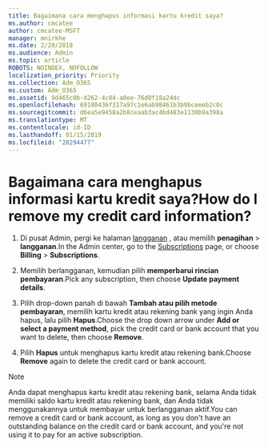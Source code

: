 ```yaml
---
title: Bagaimana cara menghapus informasi kartu kredit saya?
ms.author: cmcatee
author: cmcatee-MSFT
manager: mnirkhe
ms.date: 2/20/2018
ms.audience: Admin
ms.topic: article
ROBOTS: NOINDEX, NOFOLLOW
localization_priority: Priority
ms.collection: Adm_O365
ms.custom: Adm_O365
ms.assetid: 9d465c0b-d262-4c84-a0ee-76d0f18a24dc
ms.openlocfilehash: 69180436f317a97c1e6ab98461b3b9bceeeb2c0c
ms.sourcegitcommit: d6ea5e9458a2b8ceaab3ac4bd483e1130b9a398a
ms.translationtype: MT
ms.contentlocale: id-ID
ms.lasthandoff: 01/15/2019
ms.locfileid: "28294477"
---
```

# <a name="how-do-i-remove-my-credit-card-information"></a><span data-ttu-id="d5ea2-102">Bagaimana cara menghapus informasi kartu kredit saya?</span><span class="sxs-lookup"><span data-stu-id="d5ea2-102">How do I remove my credit card information?</span></span>

1. <span data-ttu-id="d5ea2-103">Di pusat Admin, pergi ke halaman [langganan](https://go.microsoft.com/fwlink/p/?linkid=842054) , atau memilih **penagihan** \> **langganan**.</span><span class="sxs-lookup"><span data-stu-id="d5ea2-103">In the Admin center, go to the [Subscriptions](https://go.microsoft.com/fwlink/p/?linkid=842054) page, or choose **Billing** \> **Subscriptions**.</span></span>
    
2. <span data-ttu-id="d5ea2-104">Memilih berlangganan, kemudian pilih **memperbarui rincian pembayaran**.</span><span class="sxs-lookup"><span data-stu-id="d5ea2-104">Pick any subscription, then choose **Update payment details**.</span></span>
    
3. <span data-ttu-id="d5ea2-105">Pilih drop-down panah di bawah **Tambah atau pilih metode pembayaran**, memilih kartu kredit atau rekening bank yang ingin Anda hapus, lalu pilih **Hapus**.</span><span class="sxs-lookup"><span data-stu-id="d5ea2-105">Choose the drop down arrow under **Add or select a payment method**, pick the credit card or bank account that you want to delete, then choose **Remove**.</span></span>
    
4. <span data-ttu-id="d5ea2-106">Pilih **Hapus** untuk menghapus kartu kredit atau rekening bank.</span><span class="sxs-lookup"><span data-stu-id="d5ea2-106">Choose **Remove** again to delete the credit card or bank account.</span></span> 
    
> [!NOTE]
> <span data-ttu-id="d5ea2-107">Anda dapat menghapus kartu kredit atau rekening bank, selama Anda tidak memiliki saldo kartu kredit atau rekening bank, dan Anda tidak menggunakannya untuk membayar untuk berlangganan aktif.</span><span class="sxs-lookup"><span data-stu-id="d5ea2-107">You can remove a credit card or bank account, as long as you don't have an outstanding balance on the credit card or bank account, and you're not using it to pay for an active subscription.</span></span> 
  

